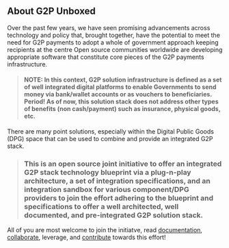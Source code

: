 ## About G2P Unboxed

Over the past few years, we have seen promising advancements across technology and policy that, brought together, have the potential to meet the need for G2P payments to adopt a whole of government approach keeping recipients at the centre Open source communities worldwide are developing appropriate software that constitute core pieces of the G2P payments infrastructure.

> #### NOTE: In this context, G2P solution infrastructure is defined as a set of well integrated digital platforms to enable Governments to send money via bank/wallet accounts or as vouchers to beneficiaries. Period! As of now, this solution stack does not address other types of benefits (non cash/payment) such as insurance, physical goods, etc.

There are many point solutions, especially within the Digital Public Goods (DPG) space that can be used to combine and provide an integrated G2P stack.

> ### This is an open source joint initiative to offer an integrated G2P stack technology blueprint via a plug-n-play architecture, a set of integration specifications, and an integration sandbox for various component/DPG providers to join the effort adhering to the blueprint and specifications to offer a well architected, well documented, and pre-integrated G2P solution stack.

All of you are most welcome to join the initiatve, read [documentation](https://github.com/G2P-Unboxed/common/tree/main/docs), [collaborate](https://github.com/G2P-Unboxed/.github/discussions), leverage, and [contribute](https://github.com/G2P-Unboxed/.github/blob/main/CONTRIBUTING.md) towards this effort! 

